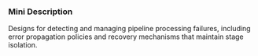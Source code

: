 ### Mini Description

Designs for detecting and managing pipeline processing failures, including error propagation policies and recovery mechanisms that maintain stage isolation.
